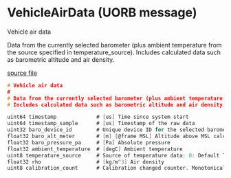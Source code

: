 # VehicleAirData (UORB message)

Vehicle air data

Data from the currently selected barometer (plus ambient temperature from the source specified in temperature_source).
Includes calculated data such as barometric altitude and air density.

[source file](https://github.com/PX4/PX4-Autopilot/blob/main/msg/VehicleAirData.msg)

```c
# Vehicle air data
#
# Data from the currently selected barometer (plus ambient temperature from the source specified in temperature_source).
# Includes calculated data such as barometric altitude and air density.

uint64 timestamp             # [us] Time since system start
uint64 timestamp_sample      # [us] Timestamp of the raw data
uint32 baro_device_id        # Unique device ID for the selected barometer
float32 baro_alt_meter       # [m] [@frame MSL] Altitude above MSL calculated from temperature compensated baro sensor data using an ISA corrected for sea level pressure SENS_BARO_QNH
float32 baro_pressure_pa     # [Pa] Absolute pressure
float32 ambient_temperature  # [degC] Ambient temperature
uint8 temperature_source     # Source of temperature data: 0: Default Temperature (15°C), 1: External Baro, 2: Airspeed
float32 rho                  # [kg/m^3] Air density
uint8 calibration_count      # Calibration changed counter. Monotonically increases whenever calibration changes.

```
